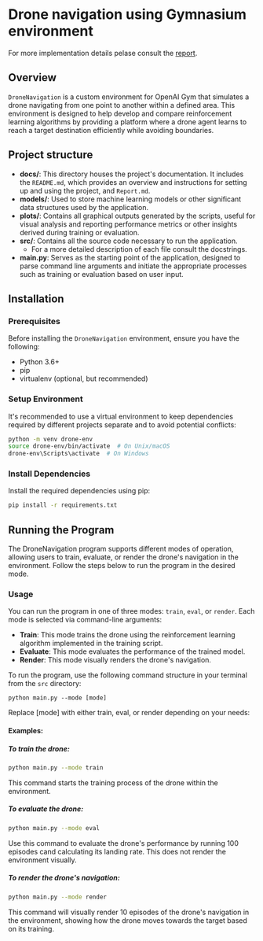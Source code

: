 # Drone navigation using Gymnasium environment
For more implementation details pelase consult the [report](Report.md).
## Overview
`DroneNavigation` is a custom environment for OpenAI Gym that simulates a drone navigating from one point to another within a defined area. This environment is designed to help develop and compare reinforcement learning algorithms by providing a platform where a drone agent learns to reach a target destination efficiently while avoiding boundaries.

## Project structure
- **docs/**: This directory houses the project's documentation. It includes the `README.md`, which provides an overview and instructions for setting up and using the project, and `Report.md`.
- **models/**: Used to store machine learning models or other significant data structures used by the application.
- **plots/**: Contains all graphical outputs generated by the scripts, useful for visual analysis and reporting performance metrics or other insights derived during training or evaluation.
- **src/**: Contains all the source code necessary to run the application. 
  - For a more detailed description of each file consult the docstrings.
- **main.py**: Serves as the starting point of the application, designed to parse command line arguments and initiate the appropriate processes such as training or evaluation based on user input.
## Installation

### Prerequisites
Before installing the `DroneNavigation` environment, ensure you have the following:
- Python 3.6+
- pip
- virtualenv (optional, but recommended)

### Setup Environment
It's recommended to use a virtual environment to keep dependencies required by different projects separate and to avoid potential conflicts:
```bash
python -m venv drone-env
source drone-env/bin/activate  # On Unix/macOS
drone-env\Scripts\activate  # On Windows
```

### Install Dependencies
Install the required dependencies using pip:

```bash
pip install -r requirements.txt
```

## Running the Program

The DroneNavigation program supports different modes of operation, allowing users to train, evaluate, or render the drone's navigation in the environment. Follow the steps below to run the program in the desired mode.

### Usage

You can run the program in one of three modes: `train`, `eval`, or `render`. Each mode is selected via command-line arguments:

- **Train**: This mode trains the drone using the reinforcement learning algorithm implemented in the training script.
- **Evaluate**: This mode evaluates the performance of the trained model.
- **Render**: This mode visually renders the drone's navigation.

To run the program, use the following command structure in your terminal from the `src` directory:

```
python main.py --mode [mode]
```
Replace [mode] with either train, eval, or render depending on your needs:

#### Examples:
##### To train the drone:
```bash
python main.py --mode train
```
This command starts the training process of the drone within the environment.
##### To evaluate the drone:
```bash
python main.py --mode eval
```
Use this command to evaluate the drone's performance by running 100 episodes cand calculating its landing rate. 
This does not render the environment visually.
##### To render the drone's navigation:
```bash
python main.py --mode render
```
This command will visually render 10 episodes of the drone's navigation in the environment, showing how the drone moves towards the target based on its training.
